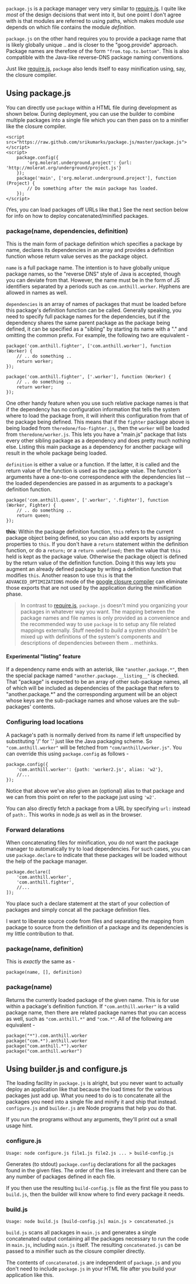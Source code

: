 
`package.js` is a package manager very very similar to [require.js].
I quite like *most* of the design decisions that went into it, but one
point I don't agree with is that modules are referred to using paths, 
which makes module *use* depends on which file contains the module
*definition*.

`package.js` on the other hand requires you to provide a package
name that is likely globally unique .. and is closer to the "goog.provide"
approach. Package names are therefore of the form `"from.top.to.bottom"`.
This is also compatible with the Java-like reverse-DNS package naming 
conventions.

Just like [require.js], `package` also lends itself to easy minification
using, say, the closure compiler.

[require.js]: http://requirejs.org/

## Using package.js ##

You can directly use `package` within a HTML file during development as shown
below. During deployment, you can use the builder to combine multiple packages
into a single file which you can then pass on to a minifier like the closure
compiler.

    <script src="https://raw.github.com/srikumarks/package.js/master/package.js"></script>
    <script>
        package.config({
            'org.molerat.underground.project': {url: 'http://molerat.org/underground/project.js'}
        });
        package('main', ['org.molerat.underground.project'], function (Project) {
            // Do something after the main package has loaded.
        });
    </script>

(Yes, you can load packages off URLs like that.) See the next section below for
info on how to deploy concatenated/minified packages.

### package(name, dependencies, definition) ###

This is the main form of package definition which specifies a package
by name, declares its dependencies in an array and provides a definition
function whose return value serves as the package object.

`name` is a full package name. The intention is to have globally unique
package names, so the "reverse DNS" style of Java is accepted, though
you can deviate from that. However, the name must be in the form of 
JS identifiers separated by a periods such as `com.anthill.worker`.
Hyphens are allowed in names as well.

`dependencies` is an array of names of packages that must be loaded before this
package's definition function can be called. Generally speaking, you need to
specify full package names for the dependencies, but if the dependency shares
the same parent package as the package being defined, it can be specified as a
"sibling" by starting its name with a "." and omitting the common prefix.  For
example, the following two are equivalent -

    package('com.anthill.fighter', ['com.anthill.worker'], function (Worker) {
        // .. do something ..
        return worker;
    });

    package('com.anthill.fighter', ['.worker'], function (Worker) {
        // .. do something ..
        return worker;
    });

One other handy feature when you use such relative package names is
that if the dependency has no configuration information that tells the system
where to load the package from, it will inherit this configuration from
that of the package being defined. This means that if the `fighter`
package above is being loaded from `theredone/foo-fighter.js`, then
the `worker` will be loaded from `theredone/worker.js`. This lets you have
a "main.js" package that lists every other sibling package as a dependency
and does pretty much nothing else. Listing this main package as a dependency
for another package will result in the whole package being loaded.

`definition` is either a value or a function. If the latter, it
is called and the return value of the function is used as the package value.
The function's arguments have a one-to-one correspondence with the
dependencies list -- the loaded dependencies are passed in as arguments
to a package's definition function.

    package('com.anthill.queen', ['.worker', '.fighter'], function (Worker, Fighter) {
        // .. do something ..
        return queen;
    });


**this**: Within the package definition function, `this` refers to the current
package object being defined, so you can also add exports by assigning
properties to `this`. If you don't have a `return` statement within the
definition function, or do a `return;` or a `return undefined;` then the value
that `this` held is kept as the package value. Otherwise the package object is
defined by the return value of the definition function. Doing it this way lets
you augment an already defined package by writing a definition function that
modifies `this`. Another reason to use `this` is that the
`ADVANCED_OPTIMIZATIONS` mode of the [google closure compiler] can eliminate
those exports that are not used by the application during the minification
phase.

[google closure compiler]: https://developers.google.com/closure/compiler/

> In contrast to [require.js], `package.js` doesn't mind you organizing your
> packages in whatever way you want. The mapping between the package names and
> file names is only provided as a convenience and the recommended way to use
> `package` is to setup any file related mappings externally.  Stuff needed to
> *build* a system shouldn't be mixed up with definitions of the system's
> components and descriptions of dependencies between them .. methinks.

#### Experimental "__listing__" feature ####

If a dependency name ends with an asterisk, like `"another.package.*"`, then
the special package named `"another.package.__listing__"` is checked.  That
"package" is expected to be an array of other sub-package names, all of which
will be included as dependencies of the package that refers to
"another.package.*" and the corresponding argument will be an object whose keys
are the sub-package names and whose values are the sub-packages' contents.

### Configuring load locations ###

A package's path is normally derived from its name if left unspecified
by substituting '/' for '.' just like the Java packaging scheme. So 
`"com.anthill.worker"` will be fetched from `"com/anthill/worker.js"`.
You can override this using `package.config` as follows -

    package.config({
        'com.anthill.worker': {path: 'worker2.js', alias: 'w2'},
        //...
    });

Notice that above we've also given an (optional) alias to that package
and we can from this point on refer to the package just using `'w2'`.

You can also directly fetch a package from a URL by specifying `url:` 
instead of `path:`. This works in node.js as well as in the browser.

### Forward delarations ###

When concatenating files for minification, you do not want the package
manager to automatically try to load dependencies. For such cases, you
can use `package.declare` to indicate that these packages will be
loaded without the help of the package manager.

    package.declare([
        'com.anthill.worker',
        'com.anthill.fighter',
        //...
    ]);

You place such a declare statement at the start of your collection of packages
and simply concat all the package definition files.  

I want to liberate source code from files and separating the mapping from
package to source from the definition of a package and its dependencies
is my little contribution to that.

### package(name, definition) ###

This is *exactly* the same as -
    
    package(name, [], definition)

### package(name) ###

Returns the currently loaded package of the given name. This is for use within
a package's definition function. If `"com.anthill.worker"` is a valid package
name, then there are related package names that you can access as well, such as
`"com.anthill.*"` and `"com.*"`. All of the following are equivalent -

    package("*").com.anthill.worker
    package("com.*").anthill.worker
    package("com.anthill.*").worker
    package("com.anthill.worker")


## Using builder.js and configure.js ##

The loading facility in `package.js` is alright, but you never want to
actually deploy an application like that because the load times for
the various packages just add up. What you need to do is to concatenate
all the packages you need into a single file and minify it and ship
that instead. `configure.js` and `builder.js` are Node programs that
help you do that.

If you run the programs without any arguments, they'll print out a
small usage hint.

### configure.js ###

    Usage: node configure.js file1.js file2.js ... > build-config.js

Generates (to stdout) `package.config` declarations for all the packages
found in the given files. The order of the files is irrelevant and there can
be any number of packages defined in each file.

If you then use the resulting `build-config.js` file as the first file
you pass to `build.js`, then the builder will know where to find every
package it needs.

### build.js ###

    Usage: node build.js [build-config.js] main.js > concatenated.js

`build.js` scans all packages in `main.js` and generates a single concatenated
output containing all the packages necessary to run the code in `main.js`,
including `main.js` itself. The resulting `concatenated.js` can be passed
to a minifier such as the closure compiler directly.

The contents of `concatenated.js` are independent of `package.js` and you
don't need to include `package.js` in your HTML file after you build your
application like this.

